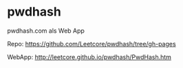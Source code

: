 # pwdhash
pwdhash.com als Web App

Repo: https://github.com/Leetcore/pwdhash/tree/gh-pages

WebApp: http://leetcore.github.io/pwdhash/PwdHash.htm
